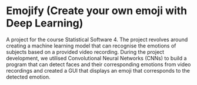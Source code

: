 # Emojify (Create your own emoji with Deep Learning) 

A  project for the course Statistical Software 4. The project revolves around creating a machine learning model that can recognise the emotions of subjects based on a provided video recording. During the project development, we utilised Convolutional Neural Networks (CNNs) to build a program that can detect faces and their corresponding emotions from video recordings and created a GUI that displays an emoji that corresponds to the detected emotion.
